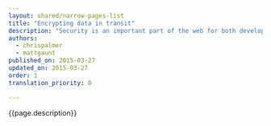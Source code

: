 ```yaml
---
layout: shared/narrow-pages-list
title: "Encrypting data in transit"
description: "Security is an important part of the web for both developers and users. Moving forward, Transport Layer Security (TLS) support will be required for most APIs."
authors:
  - chrispalmer
  - mattgaunt
published_on: 2015-03-27
updated_on: 2015-03-27
order: 1
translation_priority: 0

---
```

<p class="intro">
  {{page.description}}
</p>
